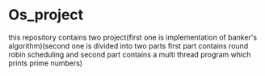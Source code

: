 # Os_project
this repository contains two project(first one is implementation of banker's algorithm)(second one is divided into two parts first part contains round robin scheduling and second part contains a multi thread program which prints prime numbers)
